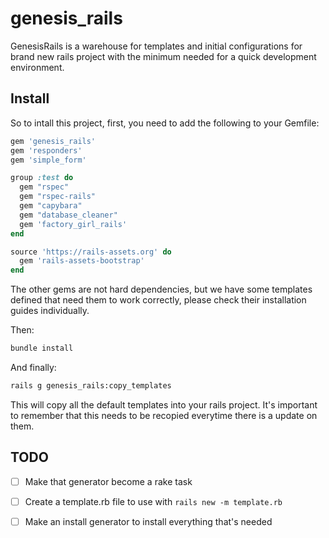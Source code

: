 # genesis\_rails

GenesisRails is a warehouse for templates and initial configurations for
brand new rails project with the minimum needed for a quick development
environment.

## Install

So to intall this project, first, you need to add the following to your Gemfile:

```ruby
gem 'genesis_rails'
gem 'responders'
gem 'simple_form'

group :test do
  gem "rspec"
  gem "rspec-rails"
  gem "capybara"
  gem "database_cleaner"
  gem 'factory_girl_rails'
end

source 'https://rails-assets.org' do
  gem 'rails-assets-bootstrap'
end
```

The other gems are not hard dependencies, but we have some templates defined
that need them to work correctly, please check their installation guides
individually.

Then:

```bash
bundle install
```

And finally:

```bash
rails g genesis_rails:copy_templates
```

This will copy all the default templates into your rails project. It's important
to remember that this needs to be recopied everytime there is a update on them.

## TODO

- [ ] Make that generator become a rake task
- [ ] Create a template.rb file to use with `rails new -m template.rb`
- [ ] Make an install generator to install everything that's needed

